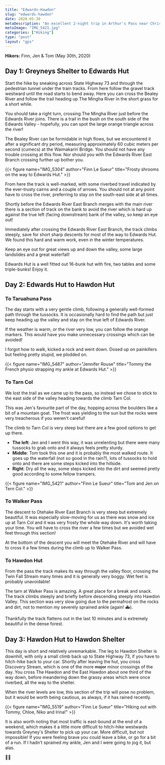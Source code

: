 ```yaml
---
title: "Edwards-Hawdon"
slug: "edwards-hawdon"
date: 2020-05-30
metaDescription: "An excellent 2-night trip in Arthur's Pass near Christchurch. Beautiful terrain, huts and walking makes for a great trip."
metaImage: "IMG_5421.jpg"
categories: ["Hiking"]
type: "post"
layout: "gps"
---
```


__Hikers:__ Finn, Jen & Tom (May 30th, 2020)

## Day 1: Greyneys Shelter to Edwards Hut

<div id="Edwards_Hawdon_Day_1_Edwards_Hut"></div>

Start the hike by sneaking across State Highway 73 and through the pedestrian tunnel under the train tracks. From here follow the gravel track westward until the road starts to bend away. Here you can cross the Bealey River and follow the trail heading up The Mingha River in the short grass for a short while.

<!--more-->

You should take a right turn, crossing The Mingha River just before the Edwards River joins. There is a trail in the bush on the south side of the Edwards Valley - hopefully, you can spot the large orange triangle across the river!

The Bealey River can be formidable in high flows, but we encountered it after a significant dry period, measuring approximately 60 cubic meters per second (cumecs) at the Waimakariri Bridge. You should not have any trouble crossing at this flow. Nor should you with the Edwards River East Branch crossing further up bother you.

{{< figure name="IMG_5304" author="Finn Le Sueur" title="Frosty shrooms on the way to Edwards Hut." >}}

From here the track is well-marked, with some riverbed travel indicated by the ever-trusty cairns and a couple of arrows. You should not at any point have to cross the river, preferring to stay on the south-east side at all times.

Shortly before the Edwards River East Branch merges with the main river there is a section of track on the bank to avoid the river which is hard up against the true left (facing downstream) bank of the valley, so keep an eye out!

Immediately after crossing the Edwards River East Branch, the track climbs steeply, save for short sharp descents for most of the way to Edwards Hut. We found this hard and warm work, even in the winter temperatures.

Keep an eye out for great views up and down the valley, some large landslides and a great waterfall!

Edwards Hut is a well fitted out 16-bunk hut with fire, two tables and some triple-bunks! Enjoy it.

## Day 2: Edwards Hut to Hawdon Hut

<div id="Edwards_Hawdon_Day_2_Hawdon_Hut"></div>

### To Taruahuna Pass

The day starts with a very gentle climb, following a generally well-formed path through the tussocks. It is occasionally hard to find the path but just keep heading up the valley and stay on the true left of Edwards River.

If the weather is warm, or the river very low, you can follow the orange markers. This would have you make unnecessary crossings which can be avoided!

I forgot how to walk, kicked a rock and went down. Dosed up on painkillers but feeling pretty stupid, we plodded on.

{{< figure name="IMG_5487" author="Jennifer Rouse" title="Tommy the French physio strapping my ankle at Edwards Hut." >}}

### To Tarn Col

We lost the trail as we came up to the pass, so instead we chose to stick to the east side of the valley heading towards the climb Tarn Col.

This was Jen's favourite part of the day, hopping across the boulders like a bit of a mountain goat. The frost was yielding to the sun but the rocks were very treacherous if you weren't careful!

The climb to Tarn Col is very steep but there are a few good options to get up there.

- __The left__: Jen and I went this way, it was unrelenting but there were many tussocks to grab onto and it always feels pretty sturdy.
- __Middle__: Tom took this one and it is probably the most walked route. It goes up the waterfall (not so good in the rain?), lots of tussocks to
hold onto and there are some steps kicked into the hillside.
- __Right__: Dry all the way, some steps kicked into the dirt and seemed pretty good according to some fellow trampers.

{{< figure name="IMG_5421" author="Finn Le Sueur" title="Tom and Jen on Tern Col." >}}

### To Walker Pass

The descent to Otehake River East Branch is very steep but extremely beautiful. It was especially slow-moving for us as there was snow and ice up at Tarn Col and it was very frosty the whole way down. It's worth taking your time. You will have to cross the river a few times
but we avoided wet feet through this section!

At the bottom of the descent you will meet the Otehake River and will have to cross it a few times during the climb up to Walker Pass.

### To Hawdon Hut

From the pass the track makes its way through the valley floor, crossing the Twin Fall Stream many times and it is generally very boggy. Wet feet is probably unavoidable!

The tarn at Walker Pass is amazing. A great place for a break and snack. The track climbs steeply and briefly before descending steeply into Hawdon Valley. This section was very slow going due to the permafrost on the rocks and dirt, not to mention my severely sprained ankle (again! 🚑).

Thankfully the track flattens out in the last 10 minutes and is extremely beautiful in the dense forest.

## Day 3: Hawdon Hut to Hawdon Shelter

<div id="Edwards_Hawdon_Day_3_Out"></div>

This day is short and relatively unremarkable. The leg to Hawdon Shelter is downhill, with only a small climb back up to State Highway 73, if you have to hitch-hike back to your car. Shortly after leaving the hut, you cross Discovery Stream, which is one of the more ~~major~~ minor crossings of the day. You cross The Hawdon and the East Hawdon about one third of the way down, before meandering down the grassy areas which were once riverbed, all the way to the shelter.

When the river levels are low, this section of the trip will pose no problem, but it would be worth being cautious, as always, if it has rained recently.

{{< figure name="IMG_5519" author="Finn Le Sueur" title="Hiking out with Tommy, Chloe, Niko and Irina!" >}}

It is also worth noting that most traffic is east-bound at the end of a weekend, which makes it a little more difficult to hitch-hike westwards towards Greyney's Shelter to pick up your car. More difficult, but not impossible! If you were feeling brave you could leave a bike, or go for a bit of a run. If I hadn't sprained my ankle, Jen and I were going to jog it, but alas.

🏃‍♂️
